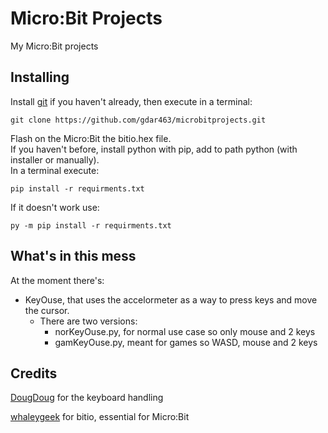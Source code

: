 # Micro:Bit Projects

My Micro:Bit projects

## Installing

Install [git](https://git-scm.com/downloads) if you haven't already, then execute in a terminal:  
```
git clone https://github.com/gdar463/microbitprojects.git
```
Flash on the Micro:Bit the bitio.hex file.  
If you haven't before, install python with pip, add to path python (with installer or manually).  
In a terminal execute:
```
pip install -r requirments.txt
```
If it doesn't work use:  
```
py -m pip install -r requirments.txt
```

## What's in this mess

At the moment there's:  
- KeyOuse, that uses the accelormeter as a way to press keys and move the cursor.
    - There are two versions:
        - norKeyOuse.py, for normal use case so only mouse and 2 keys
        - gamKeyOuse.py, meant for games so WASD, mouse and 2 keys

## Credits

[DougDoug](https://youtube.com/user/Gloudas) for the keyboard handling

[whaleygeek](https://github.com/whaleygeek/bitio) for bitio, essential for Micro:Bit